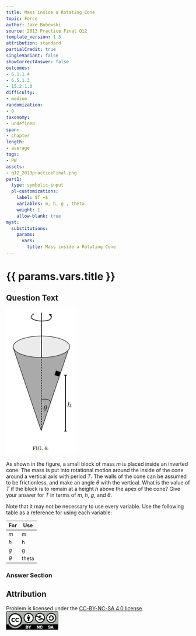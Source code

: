```yaml
---
title: Mass inside a Rotating Cone
topic: Force
author: Jake Bobowski
source: 2013 Practice Final Q12
template_version: 1.3
attribution: standard
partialCredit: true
singleVariant: false
showCorrectAnswer: false
outcomes:
- 6.1.1.4
- 6.5.1.3
- 15.2.1.0
difficulty:
- medium
randomization:
- 0
taxonomy:
- undefined
span:
- chapter
length:
- average
tags:
- PW
assets:
- q12_2013practiceFinal.png
part1:
  type: symbolic-input
  pl-customizations:
    label: $T =$
    variables: m, h, g , theta
    weight: 1
    allow-blank: true
myst:
  substitutions:
    params:
      vars:
        title: Mass inside a Rotating Cone
---
```

# {{ params.vars.title }}

## Question Text

<img src="q12_2013practiceFinal.png" alt="An inverted cone whose walls make an angle theta with the vertical axis. The vertical height measured from the pointed end is h." >

As shown in the figure, a small block of mass $m$ is placed inside an inverted cone. The mass is put into rotational motion around the inside of the cone around a vertical axis with period $T$. The walls of the cone can be assumed to be frictionless, and make an angle $\theta$ with the vertical. What is the value of $T$ if the block is to remain at a height $h$ above the apex of the cone? Give your answer for $T$ in terms of $m$, $h$, $g$, and $\theta$.

Note that it may not be necessary to use every variable. Use the following table as a reference for using each variable:

| For  | Use   |
|----------|-------|
| $m$  | m  |
| $h$  | h  |
| $g$      | g     |
| $\theta$ | theta |

### Answer Section

## Attribution

Problem is licensed under the [CC-BY-NC-SA 4.0 license](https://creativecommons.org/licenses/by-nc-sa/4.0/).<br> ![The Creative Commons 4.0 license requiring attribution-BY, non-commercial-NC, and share-alike-SA license.](https://raw.githubusercontent.com/firasm/bits/master/by-nc-sa.png)